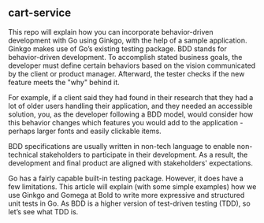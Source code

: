 ## cart-service
This repo will explain how you can incorporate behavior-driven development with Go using Ginkgo, with the help of a sample application. Ginkgo makes use of Go’s existing testing package.
BDD stands for behavior-driven development. To accomplish stated business goals, the developer must define certain behaviors based on the vision communicated by the client or product manager. Afterward, the tester checks if the new feature meets the "why" behind it.

For example, if a client said they had found in their research that they had a lot of older users handling their application, and they needed an accessible solution, you, as the developer following a BDD model, would consider how this behavior changes which features you would add to the application - perhaps larger fonts and easily clickable items.

BDD specifications are usually written in non-tech language to enable non-technical stakeholders to participate in their development. As a result, the development and final product are aligned with stakeholders' expectations.

Go has a fairly capable built-in testing package. However, it does have a few limitations. This article will explain (with some simple examples) how we use Ginkgo and Gomega at Bold to write more expressive and structured unit tests in Go. As BDD is a higher version of test-driven testing (TDD), so let’s see what TDD is.
